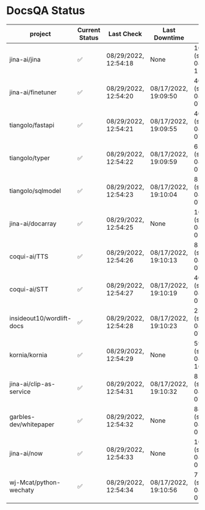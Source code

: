 # DocsQA Status

|         project         |Current Status|     Last Check     |   Last Downtime    |              % Uptime              |
|-------------------------|--------------|--------------------|--------------------|------------------------------------|
|jina-ai/jina             |✅            |08/29/2022, 12:54:18|None                |100.000 (since 08/29/2022, 11:24:14)|
|jina-ai/finetuner        |✅            |08/29/2022, 12:54:20|08/17/2022, 19:09:50|407.685 (since 08/15/2022, 07:09:42)|
|tiangolo/fastapi         |✅            |08/29/2022, 12:54:21|08/17/2022, 19:09:55|407.684 (since 08/15/2022, 07:09:42)|
|tiangolo/typer           |✅            |08/29/2022, 12:54:22|08/17/2022, 19:09:59|62.974 (since 08/15/2022, 07:09:42) |
|tiangolo/sqlmodel        |✅            |08/29/2022, 12:54:23|08/17/2022, 19:10:04|82.878 (since 08/15/2022, 07:09:42) |
|jina-ai/docarray         |✅            |08/29/2022, 12:54:25|None                |100.000 (since 08/24/2022, 01:39:12)|
|coqui-ai/TTS             |✅            |08/29/2022, 12:54:26|08/17/2022, 19:10:13|82.870 (since 08/15/2022, 07:09:42) |
|coqui-ai/STT             |✅            |08/29/2022, 12:54:27|08/17/2022, 19:10:19|407.590 (since 08/15/2022, 07:09:42)|
|insideout10/wordlift-docs|✅            |08/29/2022, 12:54:28|08/17/2022, 19:10:23|237.741 (since 08/15/2022, 07:09:42)|
|kornia/kornia            |✅            |08/29/2022, 12:54:29|None                |59.791 (since 08/23/2022, 16:11:04) |
|jina-ai/clip-as-service  |✅            |08/29/2022, 12:54:31|08/17/2022, 19:10:32|82.903 (since 08/15/2022, 07:09:42) |
|garbles-dev/whitepaper   |✅            |08/29/2022, 12:54:32|None                |88.040 (since 08/24/2022, 01:39:12) |
|jina-ai/now              |✅            |08/29/2022, 12:54:33|None                |100.000 (since 08/24/2022, 01:39:12)|
|wj-Mcat/python-wechaty   |✅            |08/29/2022, 12:54:34|08/17/2022, 19:10:56|77.716 (since 08/15/2022, 07:09:42) |
